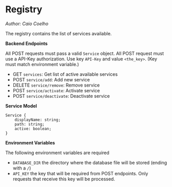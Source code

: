 # Registry

_Author: Caio Coelho_

The registry contains the list of services available.

**Backend Endpoints**

All POST requests must pass a valid `Service` object.
All POST request must use a API-Key authorization. Use key `API-Key` and value `<the_key>`. (Key must match environment variable.)

- GET `services`: Get list of active available services
- POST `service/add`: Add new service
- DELETE `service/remove`: Remove service
- POST `service/activate`: Activate service
- POST `service/deactivate`: Deactivate service

**Service Model**

    Service {
        displayName: string;
        path: string;
        active: boolean;
    }

**Environment Variables**

The following environment variables are required

- `DATABASE_DIR` the directory where the database file will be stored (ending with a `/`)
- `API_KEY` the key that will be required from POST endpoints. Only requests that receive this key will be processed.
